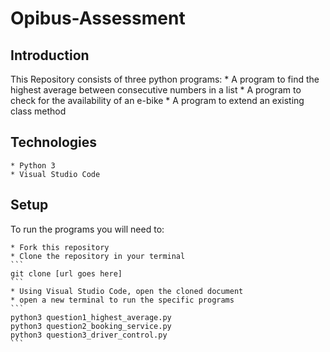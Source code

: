 # Opibus-Assessment
## Introduction
This Repository consists of three python programs:
    * A program to find the highest average between consecutive numbers in a list
    * A program to check for the availability of an e-bike
    * A program to extend an existing class method

## Technologies
    * Python 3
    * Visual Studio Code
    
## Setup
To run the programs you will need to:

    * Fork this repository
    * Clone the repository in your terminal
    ```
    git clone [url goes here]
    ```
    * Using Visual Studio Code, open the cloned document
    * open a new terminal to run the specific programs
    ```
    python3 question1_highest_average.py
    python3 question2_booking_service.py
    python3 question3_driver_control.py
    ```
    
    
